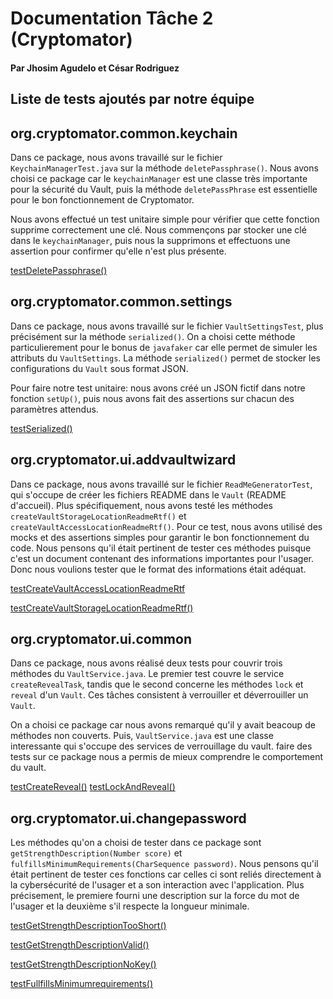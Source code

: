 # Documentation Tâche 2 (Cryptomator)

#### Par Jhosim Agudelo et César Rodriguez

## Liste de tests ajoutés par notre équipe
## org.cryptomator.common.keychain

Dans ce package, nous avons travaillé sur le fichier `KeychainManagerTest.java` sur la méthode `deletePassphrase()`. 
Nous avons choisi ce package car le `keychainManager` est une classe très importante pour la sécurité du Vault, puis la méthode `deletePassPhrase` est essentielle pour le bon fonctionnement de Cryptomator.

Nous avons effectué un test unitaire simple pour vérifier que cette fonction supprime correctement une clé. Nous commençons par stocker une clé dans le `keychainManager`, puis nous la supprimons et effectuons une assertion pour confirmer qu'elle n'est plus présente.

[testDeletePassphrase()](https://github.com/jupyter333/Cryptomator/blob/6b933fce646fd14ab7660912e7a3206f3419cc0d/src/test/java/org/cryptomator/common/keychain/KeychainManagerTest.java#L76)

## org.cryptomator.common.settings

Dans ce package, nous avons travaillé sur le fichier `VaultSettingsTest`, plus précisément sur la méthode `serialized()`. On a choisi cette méthode particulierement pour le bonus de `javafaker` car elle permet de simuler les attributs du `VaultSettings`.
La méthode `serialized()` permet de stocker les configurations du `Vault` sous format JSON.

Pour faire notre test unitaire: nous avons créé un JSON fictif dans notre fonction `setUp()`, puis nous avons fait des assertions sur chacun des paramètres attendus.

[testSerialized()]()

## org.cryptomator.ui.addvaultwizard

Dans ce package, nous avons travaillé sur le fichier `ReadMeGeneratorTest`, qui s'occupe de créer les fichiers README dans le `Vault` (README d'accueil). Plus spécifiquement, nous avons testé les méthodes `createVaultStorageLocationReadmeRtf()` et `createVaultAccessLocationReadmeRtf()`. Pour ce test, nous avons utilisé des mocks et des assertions simples pour garantir le bon fonctionnement du code.
Nous pensons qu'il était pertinent de tester ces méthodes puisque c'est un document contenant des informations importantes pour l'usager. Donc nous voulions tester que le format des informations était adéquat.

[testCreateVaultAccessLocationReadmeRtf](www.todojouterref.ca)

[testCreateVaultStorageLocationReadmeRtf()]()

## org.cryptomator.ui.common

Dans ce package, nous avons réalisé deux tests pour couvrir trois méthodes du `VaultService.java`. Le premier test couvre le service `createRevealTask`, tandis que le second concerne les méthodes `lock` et `reveal` d'un `Vault`. Ces tâches consistent à verrouiller et déverrouiller un `Vault`.

On a choisi ce package car nous avons remarqué qu'il y avait beacoup de méthodes non couverts. Puis, `VaultService.java` est une classe interessante qui s'occupe des services de verrouillage du vault.
faire des tests sur ce package nous a permis de mieux comprendre le comportement du vault.

[testCreateReveal()]()
[testLockAndReveal()]()

## org.cryptomator.ui.changepassword

Les méthodes qu'on a choisi de tester dans ce package sont `getStrengthDescription(Number score)` et `fulfillsMinimumRequirements(CharSequence password)`.
Nous pensons qu'il était pertinent de tester ces fonctions car celles ci sont reliés directement à la cybersécurité de l'usager et a son interaction avec l'application. Plus précisement, le premiere fourni une description sur la force du mot de l'usager et la deuxième s'il respecte la longueur minimale.

[testGetStrengthDescriptionTooShort()](www.todojouterref.ca)

[testGetStrengthDescriptionValid()]()

[testGetStrengthDescriptionNoKey()]()

[testFullfillsMinimumrequirements()]()
